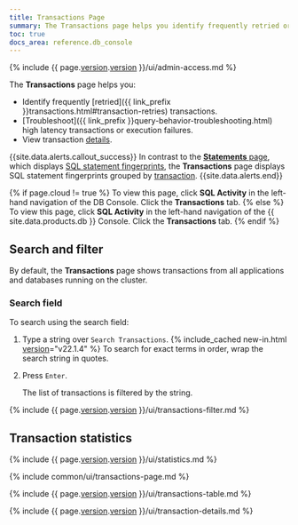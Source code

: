 ```yaml
---
title: Transactions Page
summary: The Transactions page helps you identify frequently retried or high latency transactions and view transaction details.
toc: true
docs_area: reference.db_console
---
```


{% include {{ page.[version](cluster-settings.html#setting-version).[version](cluster-settings.html#setting-version) }}/ui/admin-access.md %}

The **Transactions** page helps you:

- Identify frequently [retried]({{ link_prefix }}transactions.html#transaction-retries) transactions.
- [Troubleshoot]({{ link_prefix }}query-behavior-troubleshooting.html) high latency transactions or execution failures.
- View transaction [details](#transaction-details-page).

{{site.data.alerts.callout_success}}
In contrast to the [**Statements** page](ui-statements-page.html), which displays [SQL statement fingerprints](ui-statements-page.html#sql-statement-fingerprints), the **Transactions** page displays SQL statement fingerprints grouped by [transaction](transactions.html).
{{site.data.alerts.end}}

{% if page.cloud != true %}
To view this page, click **SQL Activity** in the left-hand navigation of the DB Console. Click the **Transactions** tab.
{% else %}
To view this page, click **SQL Activity** in the left-hand navigation of the {{ site.data.products.db }} Console. Click the **Transactions** tab.
{% endif %}

## Search and filter

By default, the **Transactions** page shows transactions from all applications and databases running on the cluster.

### Search field

To search using the search field:

1. Type a string over `Search Transactions`. {% include_cached new-in.html [version](cluster-settings.html#setting-version)="v22.1.4" %} To search for exact terms in order, wrap the search string in quotes.
1. Press `Enter`.

    The list of transactions is filtered by the string.

{% include {{ page.[version](cluster-settings.html#setting-version).[version](cluster-settings.html#setting-version) }}/ui/transactions-filter.md %}

## Transaction statistics

{% include {{ page.[version](cluster-settings.html#setting-version).[version](cluster-settings.html#setting-version) }}/ui/statistics.md %}

{% include common/ui/transactions-page.md %}

{% include {{ page.[version](cluster-settings.html#setting-version).[version](cluster-settings.html#setting-version) }}/ui/transactions-table.md %}

{% include {{ page.[version](cluster-settings.html#setting-version).[version](cluster-settings.html#setting-version) }}/ui/transaction-details.md %}

